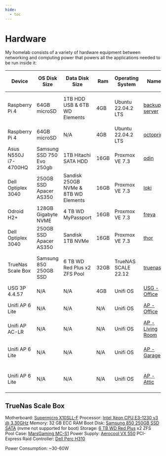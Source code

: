 ```yaml
---
hide:
  - toc
---
```

# Hardware

My homelab consists of a variety of hardware equipment between networking and computing power that powers all the applications needed to be run inside it:

| Device               | OS Disk Size              | Data Disk Size                       | Ram  | Operating System    | Name                                                                                                | Purpose                                            | DHCP-Assign IP Address |
| -------------------- | ------------------------- | ------------------------------------ | ---- | ------------------- | --------------------------------------------------------------------------------------------------- | -------------------------------------------------- | ---------------------- |
| Raspberry Pi 4       | 64GB microSD              | 1TB HDD USB & 6TB WD Elements        | 4GB  | Ubuntu 22.04.2 LTS  | [backup-server](https://www.raspberrypi.com/tutorials/nas-box-raspberry-pi-tutorial/)                                                                                     | NGINX Reverse Proxy, NFS Storage, Syncthing, Mini-NAS | 10.0.1.11              |
| Raspberry Pi 4       | 64GB microSD              | N/A                                  | 4GB  | Ubuntu 22.04.2 LTS  | [octoprint](https://octoprint.org/)                                                                 | Decomissioned ATM                                  | -                      |
| Asus N550J i7-4700HQ | Samsung SSD 750 Evo 250gb | 1TB Hitachi SATA HDD                 | 16GB | Proxmox VE 7.3      | [odin](https://www.britannica.com/topic/Odin-Norse-deity)                                           | Proxmox / VM's with Kubernetes                     | 10.0.1.7               |
| Dell Optiplex 3040   | 250GB SSD Apacer AS350    | Sandisk 250GB NVMe & 8TB WD Elements | 16GB | Proxmox VE 7.3      | [loki](https://www.britannica.com/topic/Loki)                                                       | Proxmox / VM's with Kubernetes                     | 10.0.1.8               |
| Odroid H2+           | 128GB Gigabyte NVME       | 4 TB WD MyPassport                   | 16GB | Proxmox VE 7.3      | [freya](https://www.britannica.com/topic/Frigg-Norse-mythology)                                     | Proxmox / VM's with Kubernetes                     | 10.0.1.9               |
| Dell Optiplex 3040   | 250GB SSD Apacer AS350    | Sandisk 1TB NVMe                     | 16GB | Proxmox VE 7.3      | [thor](https://www.britannica.com/topic/Thor-Germanic-deity)                                        | Proxmox / VM's with Kubernetes                     | 10.0.1.10              |
| TrueNas Scale Box          | Samsung 850 250GB SSD     | 6 TB WD Red Plus x2 ZFS Pool          | 32GB | TrueNAS SCALE 22.12 | [truenas](https://www.truenas.com/truenas-scale/)                                                   | NAS / Nordrassil Kubernetes Cluster / Mass Storage | 10.0.1.6               |
| USG 3P 4.4.57        | N/A                       | N/A                                  | 4GB  | Unifi OS            | [USG - Office](https://store.ui.com/products/unifi-security-gateway)                                | Router                                             | 10.0.1.1               |
| Unifi AP 6 Lite      | N/A                       | N/A                                  | N/A  | Unifi OS            | [AP - Office](https://eu.store.ui.com/products/unifi-ap-6-lite)                                     | Access Point for my Home office                    | -                      |
| Unifi AP AC-LR       | N/A                       | N/A                                  | N/A  | Unifi OS            | [AP - Living Room](https://eu.store.ui.com/collections/unifi-network-wireless/products/unifi-ac-lr) | Access Point for my Living Room                    | -                      |
| Unifi AP 6 Lite      | N/A                       | N/A                                  | N/A  | Unifi OS            | [AP - Garage](https://eu.store.ui.com/collections/unifi-network-wireless/products/unifi-ac-lite)    | Access Point for my Garage IoT Devices Office      | -                      |
| Unifi AP 6 Lite      | N/A                       | N/A                                  | N/A  | Unifi OS            | [AP - Attic](https://eu.store.ui.com/products/unifi-ap-6-lite)                                      | Access Point for my Attic / Upstairs Bedrooms      | -                      |


## TrueNas Scale Box

Motherboard: [Supermicro X10SLL-F](https://www.supermicro.com/en/products/motherboard/X10SLL-F)
Processor: [Intel Xeon CPU E3-1230 v3 @ 3.30GHz](https://ark.intel.com/content/www/br/pt/ark/products/75054/intel-xeon-processor-e31230-v3-8m-cache-3-30-ghz.html)
Memory: 32 GB ECC RAM
Boot Disk: [Samsung 850 250GB SSD SATA](https://www.samsung.com/pt/support/model/MZ-75E250B/EU/) (nvme not supported for boot)
Storage: [6 TB WD Red Plus](https://www.westerndigital.com/pt-br/products/internal-drives/wd-red-plus-sata-3-5-hdd#WD60EFPX) x2 ZFS Pool
Case: [MarsGaming MC-S1](https://www.amazon.es/-/pt/dp/B0BBR6Z256?psc=1&ref=ppx_yo2ov_dt_b_product_details)
Power Supply: [Aerocool VX 550](https://www.amazon.es/-/pt/dp/B07HBHPGXF?psc=1&ref=ppx_yo2ov_dt_b_product_details)
PCI-Express Raid Controller: [Dell Perc H310](https://i.dell.com/sites/doccontent/shared-content/data-sheets/Documents/dell-perc-h310-spec-sheet.pdf)

Power Consumption: ~30-60W
